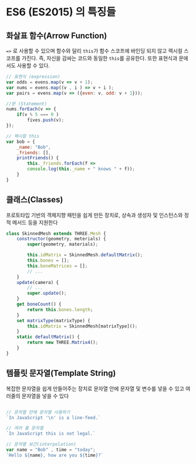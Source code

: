 # ES6 (ES2015) 의 특징들

## 화살표 함수(Arrow Function)

`=>` 로 사용할 수 있으며 함수와 달리 `this`가 함수 스코프에 바인딩 되지 않고 렉시컬 스코프를 가진다. 즉, 자신을 감싸는 코드와 동일한 `this`를 공유한다. 또한 표현식과 문에서도 사용할 수 있다.

```js
// 표현식 (expression)
var odds = evens.map(v => v + 1);
var nums = evens.map((v , i ) => v + i );
var pairs = evens.map(v => ({even: v, odd: v + 1}));

//문 (Statement)
nums.forEach(v => {
    if(v % 5 === 0 )
        fives.push(v);
});

// 렉시컬 this
var bob = {
    _name: "Bob",
    _friends: [],
    printFriends() {
        this._friends.forEach(f => 
        console.log(this._name + " knows " + f));
    }
}

```


## 클래스(Classes)


프로토타입 기반의 객체지향 패턴을 쉽게 만든 장치로, 상속과 생성자 및 인스턴스와 정적 메서드 등을 지원한다


```js
class SkinnedMesh extends THREE.Mesh {
    constructor(geometry, meterials) {
        super(geometry, materials);

        this.idMatrix = SkinnedMesh.defaultMatrix();
        this.bones = [];
        this.boneMatrices = [];
        // ...
    }
    update(camera) {
        // ...
        super.update();
    }
    get boneCount() {
        return this.bones.length;
    }
    set matrixType(matrixType) {
        this.idMatrix = SkinnedMesh[matrixType]();
    }
    static defaultMatrix() {
        return new THREE.Matrix4();
    }
}

```

## 템플릿 문자열(Template String)

복잡한 문자열을 쉽게 만들어주는 장치로 문자열 안에 문자열 및 변수를 넣을 수 있고 여러줄의 문자열을 넣을 수 있다


```js

// 문자열 안에 문자열 사용하기
`In JavaScript '\n' is a line-feed.`

// 여러 줄 문자열
`In JavaScript this is not legal.`

// 문자열 보간(interpolation)
var name = "Bob" , time = "today";
`Hello ${name}, how are you ${time}?`

```